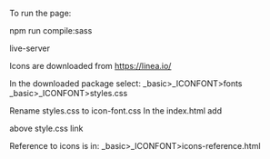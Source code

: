 To run the page:

<!-- In a separate terminal tab: -->
npm run compile:sass

<!-- In a separate terminal tab (needs live-server global install): -->
live-server

<!-- To get the icons -->
Icons are downloaded from https://linea.io/

In the downloaded package select:
_basic>_ICONFONT>fonts
_basic>_ICONFONT>styles.css

Rename styles.css to icon-font.css
In the index.html add
<link rel="stylesheet" href="css/icon-font.css">
above style.css link

Reference to icons is in:
_basic>_ICONFONT>icons-reference.html